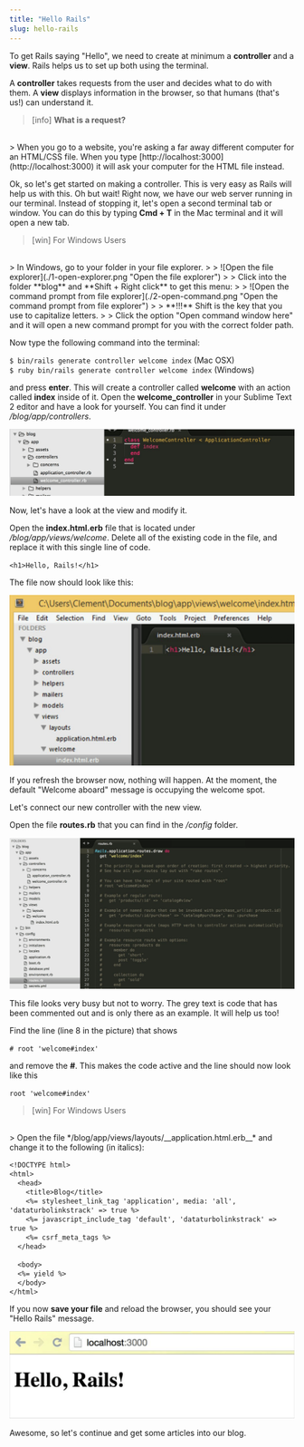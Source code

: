 ```yaml
---
title: "Hello Rails"
slug: hello-rails
---     
```


To get Rails saying "Hello", we need to create at minimum a **controller** and a **view**. Rails helps us to set up both using the terminal.

A **controller** takes requests from the user and decides what to do with them.
A **view** displays information in the browser, so that humans (that's us!) can understand it.

> [info]
> **What is a request?**
<br/>
> When you go to a website, you're asking a far away different computer for an HTML/CSS file. When you type [http://localhost:3000](http://localhost:3000) it will ask your computer for the HTML file instead.

Ok, so let's get started on making a controller. This is very easy as Rails will help us with this. Oh but wait! Right now, we have our web server running in our terminal. Instead of stopping it, let's open a second terminal tab or window. You can do this by typing **Cmd + T** in the Mac terminal and it will open a new tab.

> [win]
> For Windows Users
<br/>
> In Windows, go to your folder in your file explorer.
>
> ![Open the file explorer](./1-open-explorer.png "Open the file explorer")
>
> Click into the folder **blog** and **Shift + Right click** to get this menu:
>
> ![Open the command prompt from file explorer](./2-open-command.png "Open the command prompt from file explorer")
>
> **!!!** Shift is the key that you use to capitalize letters.
>
> Click the option "Open command window here" and it will open a new command prompt for you with the correct folder path.

Now type the following command into the terminal:

`$ bin/rails generate controller welcome index` (Mac OSX)
<br/>
`$ ruby bin/rails generate controller welcome index` (Windows)

and press **enter**. This will create a controller called **welcome** with an action called **index** inside of it. Open the **welcome_controller** in your Sublime Text 2 editor and have a look for yourself. You can find it under */blog/app/controllers*.

![Open the welcome controller](./3-welcome-controller.png "Open the welcome controller")

Now, let's have a look at the view and modify it.

Open the **index.html.erb** file that is located under */blog/app/views/welcome*. Delete all of the existing code in the file, and replace it with this single line of code.

`<h1>Hello, Rails!</h1>`

The file now should look like this:

![Hello Rails in html file](./4-hello-rails.png "Hello Rails in html file")

If you refresh the browser now, nothing will happen. At the moment, the default "Welcome aboard" message is occupying the welcome spot.

Let's connect our new controller with the new view.

Open the file **routes.rb** that you can find in the */config* folder.

![Routes file](./5-routes.png "Routes file")

This file looks very busy but not to worry. The grey text is code that has been commented out and is only there as an example. It will help us too!

Find the line (line 8 in the picture) that shows

`# root 'welcome#index'`

and remove the **#**. This makes the code active and the line should now look like this

`root 'welcome#index'`


> [win]
> For Windows Users
<br/>
> Open the file */blog/app/views/layouts/__application.html.erb__* and change it to the following (in italics):

    <!DOCTYPE html>
    <html>
      <head>
        <title>Blog</title>
        <%= stylesheet_link_tag 'application', media: 'all', 'dataturbolinkstrack' => true %>
        <%= javascript_include_tag 'default', 'dataturbolinkstrack' => true %>
        <%= csrf_meta_tags %>
      </head>
        
      <body>
      <%= yield %>
      </body>
    </html>

If you now **save your file** and reload the browser, you should see your "Hello Rails" message.

![Hello Rails in the browser](./6-hello-rails-browser.png "Hello Rails in the browser")

Awesome, so let's continue and get some articles into our blog.
